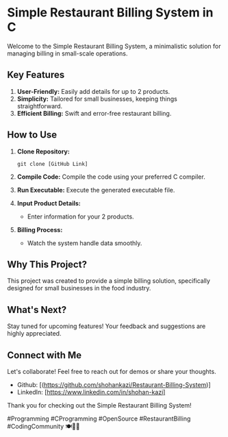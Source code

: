 # Simple Restaurant Billing System in C

Welcome to the Simple Restaurant Billing System, a minimalistic solution for managing billing in small-scale operations.

## Key Features

1. **User-Friendly:** Easily add details for up to 2 products.
2. **Simplicity:** Tailored for small businesses, keeping things straightforward.
3. **Efficient Billing:** Swift and error-free restaurant billing.

## How to Use

1. **Clone Repository:**
   ```
   git clone [GitHub Link]
   ```

2. **Compile Code:**
   Compile the code using your preferred C compiler.

3. **Run Executable:**
   Execute the generated executable file.

4. **Input Product Details:**
   - Enter information for your 2 products.

5. **Billing Process:**
   - Watch the system handle data smoothly.

## Why This Project?

This project was created to provide a simple billing solution, specifically designed for small businesses in the food industry.

## What's Next?

Stay tuned for upcoming features! Your feedback and suggestions are highly appreciated.

## Connect with Me

Let's collaborate! Feel free to reach out for demos or share your thoughts.

- Github: [(https://github.com/shohankazi/Restaurant-Billing-System)]
- LinkedIn: [https://www.linkedin.com/in/shohan-kazi]

Thank you for checking out the Simple Restaurant Billing System!

\#Programming #CProgramming #OpenSource #RestaurantBilling #CodingCommunity 🍽️👩‍💻
